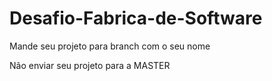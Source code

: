 # Desafio-Fabrica-de-Software

Mande seu projeto para branch com o seu nome

Não enviar seu projeto para a MASTER
